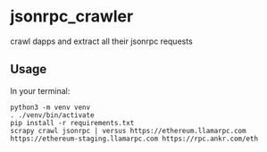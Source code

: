 # jsonrpc_crawler
crawl dapps and extract all their jsonrpc requests

## Usage

In your terminal:

```
python3 -m venv venv
. ./venv/bin/activate
pip install -r requirements.txt
scrapy crawl jsonrpc | versus https://ethereum.llamarpc.com https://ethereum-staging.llamarpc.com https://rpc.ankr.com/eth
```

